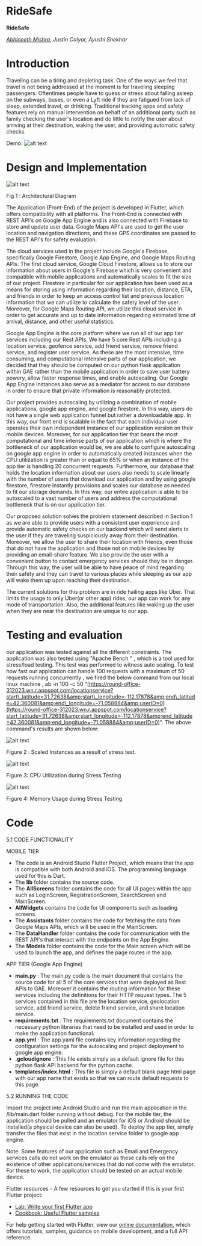 # RideSafe


**RideSafe**

_[Abhineeth Mishra](https://www.linkedin.com/in/abhineethmishra/), Justin Colyar, Ayushi Shekhar_


# **Introduction**

Traveling can be a tiring and depleting task. One of the ways we feel that travel is not being addressed at the moment is for traveling sleeping passengers. Oftentimes people have to guess or stress about falling asleep on the subways, buses, or even a Lyft ride if they are fatigued from lack of sleep, extended travel, or drinking. Traditional tracking apps and safety features rely on manual intervention on behalf of an additional party such as family checking the user&#39;s location and do little to notify the user about arriving at their destination, waking the user, and providing automatic safety checks.

Demo:
![alt text](https://github.com/Abhineeth09/RideSafe/blob/master/gitImages/AppDemo.gif)

# **Design and Implementation**

![alt text](https://github.com/Abhineeth09/RideSafe/blob/master/gitImages/Image1.png)

Fig 1 : Architectural Diagram

The Application (Front-End) of the project is developed in Flutter, which offers compatibility with all platforms. The Front-End is connected with REST API&#39;s on Google App Engine and is also connected with Firebase to store and update user data. Google Maps API&#39;s are used to get the user location and navigation directions, and these GPS coordinates are passed to the REST API&#39;s for safety evaluation.

The cloud services used in the project include Google&#39;s Firebase, specifically Google Firestore, Google App Engine, and Google Maps Routing APIs. The first cloud service, Google Cloud Firestore, allows us to store our information about users in Google&#39;s Firebase which is very convenient and compatible with mobile applications and automatically scales to fit the size of our project. Firestore in particular for our application has been used as a means for storing using information regarding their location, distance, ETA, and friends in order to keep an access control list and previous location information that we can utilize to calculate the safety level of the user. Moreover, for Google Maps Routing API, we utilize this cloud service in order to get accurate and up to date information regarding estimated time of arrival, distance, and other useful statistics.

Google App Engine is the core platform where we run all of our app tier services including our Rest APIs. We have 5 core Rest APIs including a location service, geofence service, add friend service, remove friend service, and register user service. As these are the most intensive, time consuming, and computational intensive parts of our application, we decided that they should be computed on our python flask application within GAE rather than the mobile application in order to save user battery powery, allow faster response times, and enable autoscaling. Our Google App Engine instances also serve as a mediator for access to our database in order to ensure that private information is reasonably protected.

Our project provides autoscaling by utilizing a combination of mobile applications, google app engine, and google firestore. In this way, users do not have a single web application funnel but rather a downloadable app. In this way, our front end is scalable in the fact that each individual user operates their own independent instance of our application version on their mobile devices. Moreover, for our application tier that bears the most computational and time intense parts of our application which is where the bottleneck of our application would be, we are able to configure autoscaling on google app engine in order to automatically created instances when the CPU utilization is greater than or equal to 65% or when an instance of the app tier is handling 20 concurrent requests. Furthermore, our database that holds the location information about our users also needs to scale linearly with the number of users that download our application and by using google firestore, firestore instantly provisions and scales our database as needed to fit our storage demands. In this way, our entire application is able to be autoscaled to a vast number of users and address the computational bottleneck that is on our application tier.

Our proposed solution solves the problem statement described in Section 1 as we are able to provide users with a consistent user experience and provide automatic safety checks on our backend which will send alerts to the user if they are traveling suspiciously away from their destination. Moreover, we allow the user to share their location with friends, even those that do not have the application and those not on mobile devices by providing an email-share feature. We also provide the user with a convenient button to contact emergency services should they be in danger. Through this way, the user will be able to have peace of mind regarding their safety and they can travel to various places while sleeping as our app will wake them up upon reaching their destination.

The current solutions for this problem are in ride hailing apps like Uber. That limits the usage to only Uber(or other app) rides, our app can work for any mode of transportation. Also, the additional features like waking up the user when they are near the destination are unique to our app.


# **Testing and evaluation**

our application was tested against all the different constraints. The application was also tested using &quot;Apache Bench &quot; , which is a tool used for stress/load testing. This test was performed to witness auto scaling. To test how fast our application can handle 100 requests with a maximum of 50 requests running concurrently , we fired the below command from our local linux machine , ab -n 100 -c 50 &quot;[https://round-office-312023.wn.r.appspot.com/locationservice?start\_latitude=31.72638&amp;start\_longitude=-112.17878&amp;end\_latitude=42.360081&amp;end\_longitude=-71.058884&amp;userID=0](https://round-office-312023.wn.r.appspot.com/locationservice?start_latitude=31.72638&amp;start_longitude=-112.17878&amp;end_latitude=42.360081&amp;end_longitude=-71.058884&amp;userID=0)&quot;. The above command&#39;s results are shown below:

![alt text](https://github.com/Abhineeth09/RideSafe/blob/master/gitImages/Image2.png)

Figure 2 : Scaled Instances as a result of stress test.

![alt text](https://github.com/Abhineeth09/RideSafe/blob/master/gitImages/Image3.png)

Figure 3: CPU Utilization during Stress Testing

![alt text](https://github.com/Abhineeth09/RideSafe/blob/master/gitImages/Image4.png)

Figure 4: Memory Usage during Stress Testing


# **Code**

5.1 CODE FUNCTIONALITY

MOBILE TIER

- The code is an Android Studio Flutter Project, which means that the app is compatible with both Android and iOS. The programming language used for this is Dart.
- The **lib** folder contains the source code.
- The **AllScreens** folder contains the code for all UI pages within the app such as LoginScreen, RegistrationScreen, SearchScreen and MainScreen.
- **AllWidgets** contains the code for UI components such as loading screens.
- The **Assistants** folder contains the code for fetching the data from Google Maps APIs, which will be used in the MainScreen.
- The **DataHandler** folder contains the code for communication with the REST API&#39;s that interact with the endpoints on the App Engine.
- The **Models** folder contains the code for the Main screen which will be used to launch the app, and defines the page routes in the app.

APP TIER (Google App Engine)

- **main.py** : The main.py code is the main document that contains the source code for all 5 of the core services that were deployed as Rest APIs to GAE. Moreover it contains the routing information for these services including the definitions for their HTTP request types. The 5 services contained in this file are the location service, geolocation service, add friend service, delete friend service, and share location service.
- **requirements.txt** : The requirements.txt document contains the necessary python libraries that need to be installed and used in order to make the application functional.
- **app.yml** : The app.yaml file contains key information regarding the configuration settings for the autoscaling and project deployment to google app engine.
- **.gcloudignore** : This file exists simply as a default ignore file for this python flask API backend for the python cache.
- **templates/index.html** : This file is simply a default blank page html page with our app name that exists so that we can route default requests to this page.

5.2 RUNNING THE CODE

Import the project into Android Studio and run the main application in the /lib/main.dart folder running without debug. For the mobile tier, the application should be pulled and an emulator for iOS or Android should be installed(a physical device can also be used). To deploy the app tier, simply transfer the files that exist in the location service folder to google app engine.

Note: Some features of our application such as Email and Emergency services calls do not work on the emulator as these calls rely on the existence of other applications/services that do not come with the emulator. For these to work, the application should be tested on an actual mobile device.


Flutter resources - 
A few resources to get you started if this is your first Flutter project:

- [Lab: Write your first Flutter app](https://flutter.dev/docs/get-started/codelab)
- [Cookbook: Useful Flutter samples](https://flutter.dev/docs/cookbook)

For help getting started with Flutter, view our
[online documentation](https://flutter.dev/docs), which offers tutorials,
samples, guidance on mobile development, and a full API reference.
